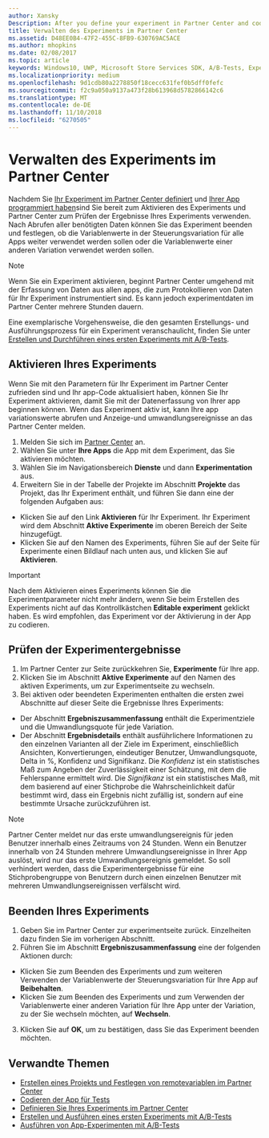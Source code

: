 ```yaml
---
author: Xansky
Description: After you define your experiment in Partner Center and code your experiment in your app, you are ready to active your experiment and use Partner Center to review the results of your experiment.
title: Verwalten des Experiments im Partner Center
ms.assetid: D48EE0B4-47F2-455C-8FB9-630769AC5ACE
ms.author: mhopkins
ms.date: 02/08/2017
ms.topic: article
keywords: Windows10, UWP, Microsoft Store Services SDK, A/B-Tests, Experimente
ms.localizationpriority: medium
ms.openlocfilehash: 9d1cdb80a2278850f18cecc631fef0b5dff0fefc
ms.sourcegitcommit: f2c9a050a9137a473f28b613968d5782866142c6
ms.translationtype: MT
ms.contentlocale: de-DE
ms.lasthandoff: 11/10/2018
ms.locfileid: "6270505"
---
```

# <a name="manage-your-experiment-in-partner-center"></a>Verwalten des Experiments im Partner Center

Nachdem Sie [Ihr Experiment im Partner Center definiert](define-your-experiment-in-the-dev-center-dashboard.md) und [Ihrer App programmiert haben](code-your-experiment-in-your-app.md)sind Sie bereit zum Aktivieren des Experiments und Partner Center zum Prüfen der Ergebnisse Ihres Experiments verwenden. Nach Abrufen aller benötigten Daten können Sie das Experiment beenden und festlegen, ob die Variablenwerte in der Steuerungsvariation für alle Apps weiter verwendet werden sollen oder die Variablenwerte einer anderen Variation verwendet werden sollen.

> [!NOTE]
> Wenn Sie ein Experiment aktivieren, beginnt Partner Center umgehend mit der Erfassung von Daten aus allen apps, die zum Protokollieren von Daten für Ihr Experiment instrumentiert sind. Es kann jedoch experimentdaten im Partner Center mehrere Stunden dauern.

Eine exemplarische Vorgehensweise, die den gesamten Erstellungs- und Ausführungsprozess für ein Experiment veranschaulicht, finden Sie unter [Erstellen und Durchführen eines ersten Experiments mit A/B-Tests](create-and-run-your-first-experiment-with-a-b-testing.md).

## <a name="activate-your-experiment"></a>Aktivieren Ihres Experiments

Wenn Sie mit den Parametern für Ihr Experiment im Partner Center zufrieden sind und Ihr app-Code aktualisiert haben, können Sie Ihr Experiment aktivieren, damit Sie mit der Datenerfassung von Ihrer app beginnen können. Wenn das Experiment aktiv ist, kann Ihre app variationswerte abrufen und Anzeige-und umwandlungsereignisse an das Partner Center melden.

1. Melden Sie sich im [Partner Center](https://partner.microsoft.com/dashboard) an.
2. Wählen Sie unter **Ihre Apps** die App mit dem Experiment, das Sie aktivieren möchten.
3. Wählen Sie im Navigationsbereich **Dienste** und dann **Experimentation** aus.
4. Erweitern Sie in der Tabelle der Projekte im Abschnitt **Projekte** das Projekt, das Ihr Experiment enthält, und führen Sie dann eine der folgenden Aufgaben aus:
  * Klicken Sie auf den Link **Aktivieren** für Ihr Experiment. Ihr Experiment wird dem Abschnitt **Aktive Experimente** im oberen Bereich der Seite hinzugefügt.
  * Klicken Sie auf den Namen des Experiments, führen Sie auf der Seite für Experimente einen Bildlauf nach unten aus, und klicken Sie auf **Aktivieren**.

> [!IMPORTANT]
> Nach dem Aktivieren eines Experiments können Sie die Experimentparameter nicht mehr ändern, wenn Sie beim Erstellen des Experiments nicht auf das Kontrollkästchen **Editable experiment** geklickt haben. Es wird empfohlen, das Experiment vor der Aktivierung in der App zu codieren.

## <a name="review-the-results-of-your-experiment"></a>Prüfen der Experimentergebnisse

1. Im Partner Center zur Seite zurückkehren Sie, **Experimente** für Ihre app.
2. Klicken Sie im Abschnitt **Aktive Experimente** auf den Namen des aktiven Experiments, um zur Experimentseite zu wechseln.
3. Bei aktiven oder beendeten Experimenten enthalten die ersten zwei Abschnitte auf dieser Seite die Ergebnisse Ihres Experiments:
  * Der Abschnitt **Ergebniszusammenfassung** enthält die Experimentziele und die Umwandlungsquote für jede Variation.
  * Der Abschnitt **Ergebnisdetails** enthält ausführlichere Informationen zu den einzelnen Varianten all der Ziele im Experiment, einschließlich Ansichten, Konvertierungen, eindeutiger Benutzer, Umwandlungsquote, Delta in %, Konfidenz und Signifikanz. Die *Konfidenz* ist ein statistisches Maß zum Angeben der Zuverlässigkeit einer Schätzung, mit dem die Fehlerspanne ermittelt wird. Die *Signifikanz* ist ein statistisches Maß, mit dem basierend auf einer Stichprobe die Wahrscheinlichkeit dafür bestimmt wird, dass ein Ergebnis nicht zufällig ist, sondern auf eine bestimmte Ursache zurückzuführen ist.

> [!NOTE]
> Partner Center meldet nur das erste umwandlungsereignis für jeden Benutzer innerhalb eines Zeitraums von 24 Stunden. Wenn ein Benutzer innerhalb von 24 Stunden mehrere Umwandlungsereignisse in Ihrer App auslöst, wird nur das erste Umwandlungsereignis gemeldet. So soll verhindert werden, dass die Experimentergebnisse für eine Stichprobengruppe von Benutzern durch einen einzelnen Benutzer mit mehreren Umwandlungsereignissen verfälscht wird.


## <a name="complete-your-experiment"></a>Beenden Ihres Experiments

1. Geben Sie im Partner Center zur experimentseite zurück. Einzelheiten dazu finden Sie im vorherigen Abschnitt.
2. Führen Sie im Abschnitt **Ergebniszusammenfassung** eine der folgenden Aktionen durch:
  * Klicken Sie zum Beenden des Experiments und zum weiteren Verwenden der Variablenwerte der Steuerungsvariation für Ihre App auf **Beibehalten**.
  * Klicken Sie zum Beenden des Experiments und zum Verwenden der Variablenwerte einer anderen Variation für Ihre App unter der Variation, zu der Sie wechseln möchten, auf **Wechseln**.
3. Klicken Sie auf **OK**, um zu bestätigen, dass Sie das Experiment beenden möchten.


## <a name="related-topics"></a>Verwandte Themen

* [Erstellen eines Projekts und Festlegen von remotevariablen im Partner Center](create-a-project-and-define-remote-variables-in-the-dev-center-dashboard.md)
* [Codieren der App für Tests](code-your-experiment-in-your-app.md)
* [Definieren Sie Ihres Experiments im Partner Center](define-your-experiment-in-the-dev-center-dashboard.md)
* [Erstellen und Ausführen eines ersten Experiments mit A/B-Tests](create-and-run-your-first-experiment-with-a-b-testing.md)
* [Ausführen von App-Experimenten mit A/B-Tests](run-app-experiments-with-a-b-testing.md)
